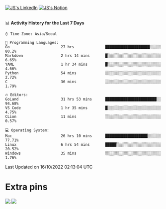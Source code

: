 
[![JS's LinkedIn](https://img.shields.io/badge/LinkedIn-blue?style=for-the-badge&logo=linkedin)](https://www.linkedin.com/in/jaeseung-lee-5a2a32139/) 
[![JS's Notion](https://img.shields.io/badge/Notion-black?style=for-the-badge&logo=notion)](https://bit.ly/ljswiki1) <br><br>
<!-- ![JS's GitHub stats](https://github-readme-stats-lemon-five.vercel.app/api?username=tkxkd0159&hide=contribs,prs,stars,issues&show_icons=true&theme=react&include_all_commits=true)   -->
<!-- ![Top Langs](https://github-readme-stats-lemon-five.vercel.app/api/top-langs/?username=tkxkd0159&layout=compact&hide=jupyter%20notebook,scss,html,css&langs_count=10)  -->


<!--START_SECTION:waka-->
📊 **Activity History for the Last 7 Days** 

```text
⌚︎ Time Zone: Asia/Seoul

💬 Programming Languages: 
Go                       27 hrs              ████████████████████░░░░░   80.2% 
Markdown                 2 hrs 14 mins       █░░░░░░░░░░░░░░░░░░░░░░░░   6.65% 
YAML                     1 hr 34 mins        █░░░░░░░░░░░░░░░░░░░░░░░░   4.66% 
Python                   54 mins             ░░░░░░░░░░░░░░░░░░░░░░░░░   2.72% 
C                        36 mins             ░░░░░░░░░░░░░░░░░░░░░░░░░   1.79%

🔥 Editors: 
GoLand                   31 hrs 53 mins      ███████████████████████░░   94.68% 
VS Code                  1 hr 35 mins        █░░░░░░░░░░░░░░░░░░░░░░░░   4.75% 
CLion                    11 mins             ░░░░░░░░░░░░░░░░░░░░░░░░░   0.57%

💻 Operating System: 
Mac                      26 hrs 10 mins      ███████████████████░░░░░░   77.71% 
Linux                    6 hrs 54 mins       █████░░░░░░░░░░░░░░░░░░░░   20.52% 
Windows                  35 mins             ░░░░░░░░░░░░░░░░░░░░░░░░░   1.76%

```


 Last Updated on 16/10/2022 02:13:04 UTC
<!--END_SECTION:waka-->

# Extra pins
<a href="https://github.com/tkxkd0159/tkxkd0159.github.io">
  <img align="center" src="https://github-readme-stats-lemon-five.vercel.app/api/pin/?username=tkxkd0159&repo=nft-card-game&theme=react" />
</a>
<a href="https://github.com/tkxkd0159/dsalgo">
  <img align="center" src="https://github-readme-stats-lemon-five.vercel.app/api/pin/?username=tkxkd0159&repo=dsalgo&theme=react" />
</a>

<!---
- 🔭 I’m currently working on ...
- 🌱 I’m currently learning blockchain and distributed network
- 👯 I’m looking to collaborate on ...
- 🤔 I’m looking for help with ...
- 💬 Ask me about ...
- 📫 How to reach me: ...
- 😄 Pronouns: ...
- ⚡ Fun fact: ...
-->
